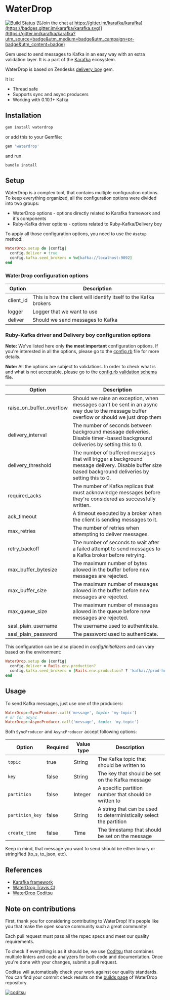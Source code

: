 # WaterDrop

[![Build Status](https://travis-ci.org/karafka/waterdrop.png)](https://travis-ci.org/karafka/waterdrop)
[![Join the chat at https://gitter.im/karafka/karafka](https://badges.gitter.im/karafka/karafka.svg)](https://gitter.im/karafka/karafka?utm_source=badge&utm_medium=badge&utm_campaign=pr-badge&utm_content=badge)

Gem used to send messages to Kafka in an easy way with an extra validation layer. It is a part of the [Karafka](https://github.com/karafka/karafka) ecosystem.

WaterDrop is based on Zendesks [delivery_boy](https://github.com/zendesk/delivery_boy) gem.

It is:

 - Thread safe
 - Supports sync and async producers
 - Working with 0.10.1+ Kafka

## Installation

```ruby
gem install waterdrop
```

or add this to your Gemfile:

```ruby
gem 'waterdrop'
```

and run

```
bundle install
```

## Setup

WaterDrop is a complex tool, that contains multiple configuration options. To keep everything organized, all the configuration options were divided into two groups:

- WaterDrop options - options directly related to Karafka framework and it's components
- Ruby-Kafka driver options - options related to Ruby-Kafka/Delivery boy

To apply all those configuration options, you need to use the ```#setup``` method:

```ruby
WaterDrop.setup do |config|
  config.deliver = true
  config.kafka.seed_brokers = %w[kafka://localhost:9092]
end
```

### WaterDrop configuration options

| Option                      | Description                                                      |
|-----------------------------|------------------------------------------------------------------|
| client_id                   | This is how the client will identify itself to the Kafka brokers |
| logger                      | Logger that we want to use                                       |
| deliver                     | Should we send messages to Kafka                                 |

### Ruby-Kafka driver and Delivery boy configuration options

**Note:** We've listed here only **the most important** configuration options. If you're interested in all the options, please go to the [config.rb](https://github.com/karafka/waterdrop/blob/master/lib/water_drop/config.rb) file for more details.

**Note:** All the options are subject to validations. In order to check what is and what is not acceptable, please go to the [config.rb validation schema](https://github.com/karafka/waterdrop/blob/master/lib/water_drop/schemas/config.rb) file.

| Option                   | Description                                                                                                                                           |
|--------------------------|-------------------------------------------------------------------------------------------------------------------------------------------------------|
| raise_on_buffer_overflow | Should we raise an exception, when messages can't be sent in an async way due to the message buffer overflow or should we just drop them              |
| delivery_interval        | The number of seconds between background message deliveries. Disable timer-based background deliveries by setting this to 0.                          |
| delivery_threshold       | The number of buffered messages that will trigger a background message delivery. Disable buffer size based background deliveries by setting this to 0.|
| required_acks            | The number of Kafka replicas that must acknowledge messages before they're considered as successfully written.                                        |
| ack_timeout              | A timeout executed by a broker when the client is sending messages to it.                                                                             |
| max_retries              | The number of retries when attempting to deliver messages.                                                                                            |
| retry_backoff            | The number of seconds to wait after a failed attempt to send messages to a Kafka broker before retrying.                                              |
| max_buffer_bytesize      | The maximum number of bytes allowed in the buffer before new messages are rejected.                                                                   |
| max_buffer_size          | The maximum number of messages allowed in the buffer before new messages are rejected.                                                                |
| max_queue_size           | The maximum number of messages allowed in the queue before new messages are rejected.                                                                 |
| sasl_plain_username      | The username used to authenticate.                                                                                                                    |
| sasl_plain_password      | The password used to authenticate.                                                                                                                    |

This configuration can be also placed in *config/initializers* and can vary based on the environment:

```ruby
WaterDrop.setup do |config|
  config.deliver = Rails.env.production?
  config.kafka.seed_brokers = [Rails.env.production? ? 'kafka://prod-host:9091' : 'kafka://localhost:9092']
end
```

## Usage

To send Kafka messages, just use one of the producers:

```ruby
WaterDrop::SyncProducer.call('message', topic: 'my-topic')
# or for async
WaterDrop::AsyncProducer.call('message', topic: 'my-topic')
```

Both ```SyncProducer``` and ```AsyncProducer``` accept following options:

| Option              | Required | Value type | Description                                                         |
|-------------------- |----------|------------|---------------------------------------------------------------------|
| ```topic```         | true     | String     | The Kafka topic that should be written to                           |
| ```key```           | false    | String     | The key that should be set on the Kafka message                     |
| ```partition```     | false    | Integer    | A specific partition number that should be written to               |
| ```partition_key``` | false    | String     | A string that can be used to deterministically select the partition |
| ```create_time```   | false    | Time       | The timestamp that should be set on the message                     |

Keep in mind, that message you want to send should be either binary or stringified (to_s, to_json, etc).

## References

* [Karafka framework](https://github.com/karafka/karafka)
* [WaterDrop Travis CI](https://travis-ci.org/karafka/waterdrop)
* [WaterDrop Coditsu](https://app.coditsu.io/karafka/repositories/waterdrop)

## Note on contributions

First, thank you for considering contributing to WaterDrop! It's people like you that make the open source community such a great community!

Each pull request must pass all the rspec specs and meet our quality requirements.

To check if everything is as it should be, we use [Coditsu](https://coditsu.io) that combines multiple linters and code analyzers for both code and documentation. Once you're done with your changes, submit a pull request.

Coditsu will automatically check your work against our quality standards. You can find your commit check results on the [builds page](https://app.coditsu.io/karafka/repositories/waterdrop/builds/commit_builds) of WaterDrop repository.

[![coditsu](https://coditsu.io/assets/quality_bar.svg)](https://app.coditsu.io/karafka/repositories/waterdrop/builds/commit_builds)
